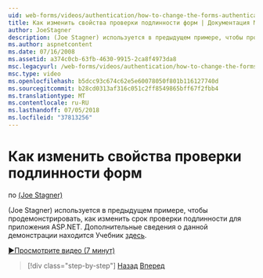 ```yaml
---
uid: web-forms/videos/authentication/how-to-change-the-forms-authentication-properties
title: Как изменить свойства проверки подлинности форм | Документация Майкрософт
author: JoeStagner
description: (Joe Stagner) используется в предыдущем примере, чтобы продемонстрировать, как изменить срок проверки подлинности для приложения ASP.NET. Дополнительные сведения о th...
ms.author: aspnetcontent
ms.date: 07/16/2008
ms.assetid: a374c0cb-63fb-4630-9915-2ca8f4973da8
msc.legacyurl: /web-forms/videos/authentication/how-to-change-the-forms-authentication-properties
msc.type: video
ms.openlocfilehash: b5dcc93c674c62e5e60078050f801b116127740d
ms.sourcegitcommit: b28cd0313af316c051c2ff8549865bff67f2fbb4
ms.translationtype: MT
ms.contentlocale: ru-RU
ms.lasthandoff: 07/05/2018
ms.locfileid: "37813256"
---
```

<a name="how-to-change-the-forms-authentication-properties"></a>Как изменить свойства проверки подлинности форм
====================
по [(Joe Stagner)](https://github.com/JoeStagner)

(Joe Stagner) используется в предыдущем примере, чтобы продемонстрировать, как изменить срок проверки подлинности для приложения ASP.NET. Дополнительные сведения о данной демонстрации находится Учебник [здесь](../../overview/older-versions-security/introduction/forms-authentication-configuration-and-advanced-topics-vb.md).

[&#9654;Просмотрите видео (7 минут)](https://channel9.msdn.com/Blogs/ASP-NET-Site-Videos/how-to-change-the-forms-authentication-properties)

> [!div class="step-by-step"]
> [Назад](using-basic-forms-authentication-in-aspnet.md)
> [Вперед](how-to-setup-and-use-cookie-less-authentication-in-an-aspnet-application.md)
